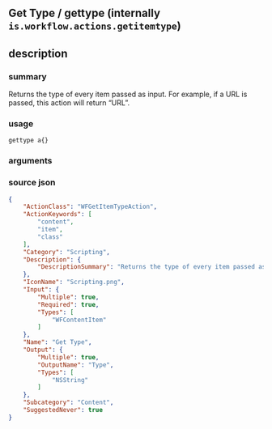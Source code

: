 
## Get Type / gettype (internally `is.workflow.actions.getitemtype`)



## description
### summary
Returns the type of every item passed as input. For example, if a URL is passed, this action will return “URL”.


### usage
`gettype a{}`

### arguments


### source json

```json
{
	"ActionClass": "WFGetItemTypeAction",
	"ActionKeywords": [
		"content",
		"item",
		"class"
	],
	"Category": "Scripting",
	"Description": {
		"DescriptionSummary": "Returns the type of every item passed as input. For example, if a URL is passed, this action will return “URL”."
	},
	"IconName": "Scripting.png",
	"Input": {
		"Multiple": true,
		"Required": true,
		"Types": [
			"WFContentItem"
		]
	},
	"Name": "Get Type",
	"Output": {
		"Multiple": true,
		"OutputName": "Type",
		"Types": [
			"NSString"
		]
	},
	"Subcategory": "Content",
	"SuggestedNever": true
}
```
